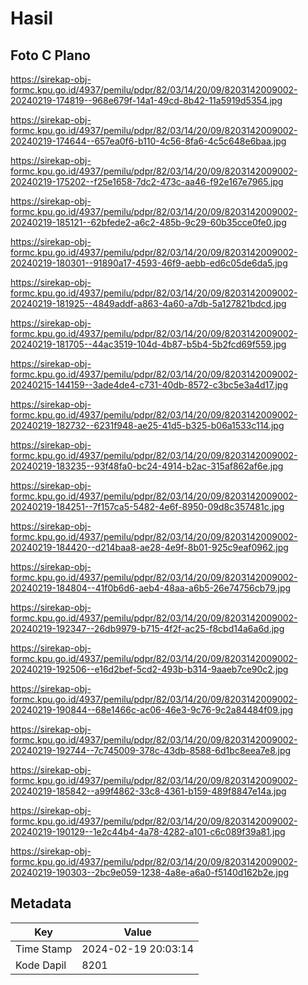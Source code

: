 # Hasil

## Foto C Plano

https://sirekap-obj-formc.kpu.go.id/4937/pemilu/pdpr/82/03/14/20/09/8203142009002-20240219-174819--968e679f-14a1-49cd-8b42-11a5919d5354.jpg

https://sirekap-obj-formc.kpu.go.id/4937/pemilu/pdpr/82/03/14/20/09/8203142009002-20240219-174644--657ea0f6-b110-4c56-8fa6-4c5c648e6baa.jpg

https://sirekap-obj-formc.kpu.go.id/4937/pemilu/pdpr/82/03/14/20/09/8203142009002-20240219-175202--f25e1658-7dc2-473c-aa46-f92e167e7965.jpg

https://sirekap-obj-formc.kpu.go.id/4937/pemilu/pdpr/82/03/14/20/09/8203142009002-20240219-185121--62bfede2-a6c2-485b-9c29-60b35cce0fe0.jpg

https://sirekap-obj-formc.kpu.go.id/4937/pemilu/pdpr/82/03/14/20/09/8203142009002-20240219-180301--91890a17-4593-46f9-aebb-ed6c05de6da5.jpg

https://sirekap-obj-formc.kpu.go.id/4937/pemilu/pdpr/82/03/14/20/09/8203142009002-20240219-181925--4849addf-a863-4a60-a7db-5a127821bdcd.jpg

https://sirekap-obj-formc.kpu.go.id/4937/pemilu/pdpr/82/03/14/20/09/8203142009002-20240219-181705--44ac3519-104d-4b87-b5b4-5b2fcd69f559.jpg

https://sirekap-obj-formc.kpu.go.id/4937/pemilu/pdpr/82/03/14/20/09/8203142009002-20240215-144159--3ade4de4-c731-40db-8572-c3bc5e3a4d17.jpg

https://sirekap-obj-formc.kpu.go.id/4937/pemilu/pdpr/82/03/14/20/09/8203142009002-20240219-182732--6231f948-ae25-41d5-b325-b06a1533c114.jpg

https://sirekap-obj-formc.kpu.go.id/4937/pemilu/pdpr/82/03/14/20/09/8203142009002-20240219-183235--93f48fa0-bc24-4914-b2ac-315af862af6e.jpg

https://sirekap-obj-formc.kpu.go.id/4937/pemilu/pdpr/82/03/14/20/09/8203142009002-20240219-184251--7f157ca5-5482-4e6f-8950-09d8c357481c.jpg

https://sirekap-obj-formc.kpu.go.id/4937/pemilu/pdpr/82/03/14/20/09/8203142009002-20240219-184420--d214baa8-ae28-4e9f-8b01-925c9eaf0962.jpg

https://sirekap-obj-formc.kpu.go.id/4937/pemilu/pdpr/82/03/14/20/09/8203142009002-20240219-184804--41f0b6d6-aeb4-48aa-a6b5-26e74756cb79.jpg

https://sirekap-obj-formc.kpu.go.id/4937/pemilu/pdpr/82/03/14/20/09/8203142009002-20240219-192347--26db9979-b715-4f2f-ac25-f8cbd14a6a6d.jpg

https://sirekap-obj-formc.kpu.go.id/4937/pemilu/pdpr/82/03/14/20/09/8203142009002-20240219-192506--e16d2bef-5cd2-493b-b314-9aaeb7ce90c2.jpg

https://sirekap-obj-formc.kpu.go.id/4937/pemilu/pdpr/82/03/14/20/09/8203142009002-20240219-190844--68e1466c-ac06-46e3-9c76-9c2a84484f09.jpg

https://sirekap-obj-formc.kpu.go.id/4937/pemilu/pdpr/82/03/14/20/09/8203142009002-20240219-192744--7c745009-378c-43db-8588-6d1bc8eea7e8.jpg

https://sirekap-obj-formc.kpu.go.id/4937/pemilu/pdpr/82/03/14/20/09/8203142009002-20240219-185842--a99f4862-33c8-4361-b159-489f8847e14a.jpg

https://sirekap-obj-formc.kpu.go.id/4937/pemilu/pdpr/82/03/14/20/09/8203142009002-20240219-190129--1e2c44b4-4a78-4282-a101-c6c089f39a81.jpg

https://sirekap-obj-formc.kpu.go.id/4937/pemilu/pdpr/82/03/14/20/09/8203142009002-20240219-190303--2bc9e059-1238-4a8e-a6a0-f5140d162b2e.jpg


## Metadata

| Key        | Value               |
| ---------- | ------------------- |
| Time Stamp | 2024-02-19 20:03:14 |
| Kode Dapil | 8201                |



